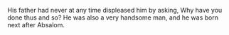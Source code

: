 His father had never at any time displeased him by asking, Why have you done thus and so? He was also a very handsome man, and he was born next after Absalom.
